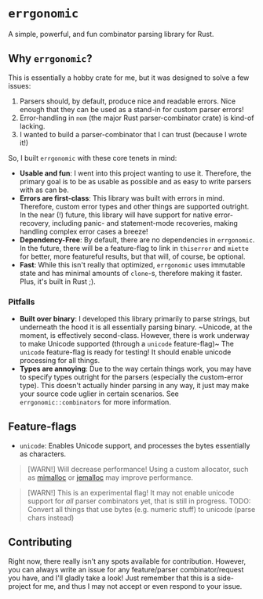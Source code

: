 # `errgonomic`

A simple, powerful, and fun combinator parsing library for Rust.

## Why `errgonomic`?

This is essentially a hobby crate for me, but it was designed to solve a few issues:

1. Parsers should, by default, produce nice and readable errors. Nice enough that they can be used as a stand-in for
   custom parser errors!
2. Error-handling in `nom` (the major Rust parser-combinator crate) is kind-of lacking.
3. I wanted to build a parser-combinator that I can trust (because I wrote it!)

So, I built `errgonomic` with these core tenets in mind:

- **Usable and fun**: I went into this project wanting to use it. Therefore, the primary goal is to be as usable as
  possible and as easy to write parsers with as can be.
- **Errors are first-class**: This library was built with errors in mind. Therefore, custom error types and other things
  are supported outright. In the near (!) future, this library will have support for native error-recovery, including
  panic- and statement-mode recoveries, making handling complex error cases a breeze!
- **Dependency-Free**: By default, there are no dependencies in `errgonomic`. In the future, there will be a
  feature-flag to link in `thiserror` and `miette` for better, more featureful results, but that will, of course, be
  optional.
- **Fast**: While this isn't really that optimized, `errgonomic` uses immutable state and has minimal amounts
  of `clone`-s, therefore making it faster. Plus, it's built in Rust ;).

### Pitfalls

- **Built over binary**: I developed this library primarily to parse strings, but underneath the hood it is all
  essentially parsing binary. ~Unicode, at the moment, is effectively second-class. However, there is work underway to
  make Unicode supported (through a `unicode` feature-flag)~ The `unicode` feature-flag is ready for testing! It should
  enable unicode processing for all things.
- **Types are annoying**: Due to the way certain things work, you may have to specify types outright for the parsers
  (especially the custom-error type). This doesn't actually hinder parsing in any way, it just may make your source code
  uglier in certain scenarios. See `errgonomic::combinators` for more information.

## Feature-flags

- `unicode`: Enables Unicode support, and processes the bytes essentially as characters.

> [WARN!]
> Will decrease performance! Using a custom allocator, such as [mimalloc](https://github.com/purpleprotocol/mimalloc_rust) or [jemalloc](https://github.com/tikv/jemallocator) may improve performance.

> [WARN!]
> This is an experimental flag! It may not enable unicode support for _all_ parser combinators yet, that is still in
> progress.
> TODO: Convert all things that use bytes (e.g. numeric stuff) to unicode (parse chars instead)

  <!-- - `fancy`: Enables support for `miette`, and enables `miette::Diagnostic` for `Error` and `Errors`. NOTE: Requires
  anything implementing `CustomError` to implement `miette::Diagnostic` and `core::error::Error`. This also disables
  support for parsing bytes, i.e. `[u8]`.WARN: This feature is not stable yet!
  -->

## Contributing

Right now, there really isn't any spots available for contribution. However, you can always write an issue for any
feature/parser combinator/request you have, and I'll gladly take a look! Just remember that this is a side-project for
me, and thus I may not accept or even respond to your issue.
